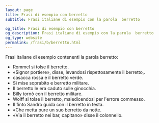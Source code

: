```yaml
---
layout: page
title: Frasi di esempio con berretto 
subtitle: Frasi italiane di esempio con la parola  berretto

og_title: Frasi di esempio con berretto 
og_description: Frasi italiane di esempio con la parola  berretto
og_type: website
permalink: /frasi/b/berretto.html
---
```


Frasi italiane di esempio contenenti la parola berretto:


- Rommel si tolse il berretto.
- «Signor portiere», disse, levandosi rispettosamente il berretto,.
- casacca rossa e il berretto verde.
- Si mise soprabito e berretto militare.
- Il berretto le era caduto sulle ginocchia.
- Billy tornò con il berretto militare.
- Wolff si tolse il berretto, maledicendosi per l'errore commesso.
- Il finto Sandro guida con il berretto in testa.
- «Che metta pure un suo berretto da notte.
- «Via il berretto nei bar, capitano» disse il colonnello.
